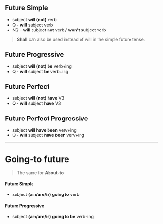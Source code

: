 ## Future Simple
- subject **will (not)** verb
- Q - **will** subject verb
- NQ - **will** subject **not** verb / **won't** subject verb

>**Shall** can also be used instead of will in the simple future tense.

## Future Progressive
- subject **will (not) be** verb+ing
- Q - **will** subject **be** verb+ing

## Future Perfect
- subject **will (not) have** V3
-  Q - **will** subject **have** V3

## Future Perfect Progressive
- subject **will have been** verv+ing
- Q - **will** subject **have been** verv+ing

___
# Going-to future 

>The same for **About-to** 

#### Future Simple 
- subject **(am/are/is) going to** verb

#### Future Progressive
- subject **(am/are/is) going to be** verb-ing 

